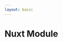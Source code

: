 ```yaml
---
layout: basic
---
```


<h1>
    <logos:nuxt-icon class="baseColor mr-2" />Nuxt Module
</h1>

<div class="w-full h-[470px] flex justify-center items-center">
  <TalkOverviewSvg :click-start="7" class="w-[100%]" />
</div>

<!-- dummy only to force the click count on this slide manually -->
<div v-click="1" />

<!-- <div class="absolute w-62 h-9 left-120 top-67" v-mark="{ at: 1, color: '#ab2657', type: 'box' }"></div> -->
